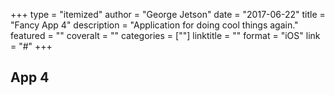 +++
type = "itemized"
author = "George Jetson"
date = "2017-06-22"
title = "Fancy App 4"
description = "Application for doing cool things again."
featured = ""
coveralt = ""
categories = [""]
linktitle = ""
format = "iOS"
link = "#"
+++

## App 4
